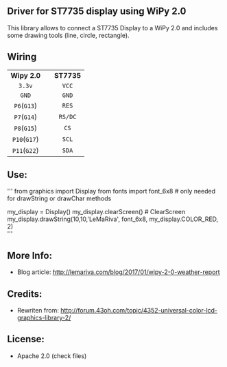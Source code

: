 Driver for ST7735 display using WiPy 2.0
------------------------------------------------
This library allows to connect a ST7735 Display to a WiPy 2.0 and includes some drawing tools (line, circle, rectangle).

Wiring
-----------------------

|		|		|		|
|:-----:|:-----:|:-----:|
|**Wipy 2.0**|	|**ST7735**|
| `3.3v`| 	 | `VCC`|
| `GND` | 	 | `GND`|
| `P6`(`G13`) |   |	 `RES`  |
| `P7`(`G14`) |   |	 `RS/DC`  |
| `P8`(`G15`) |   |	 `CS`  |
| `P10`(`G17`) |   |	 `SCL`  |
| `P11`(`G22`) |   |	 `SDA`  |

Use:
----------
'''
from graphics import Display
from fonts import font_6x8	# only needed for drawString or drawChar methods

my_display = Display()
my_display.clearScreen() # ClearScreen
my_display.drawString(10,10,'LeMaRiva', font_6x8, my_display.COLOR_RED, 2)    
'''

More Info:
-----------
* Blog article: http://lemariva.com/blog/2017/01/wipy-2-0-weather-report

Credits:
---------------
* Rewriten from: http://forum.43oh.com/topic/4352-universal-color-lcd-graphics-library-2/

License:
---------------
* Apache 2.0 (check files)
